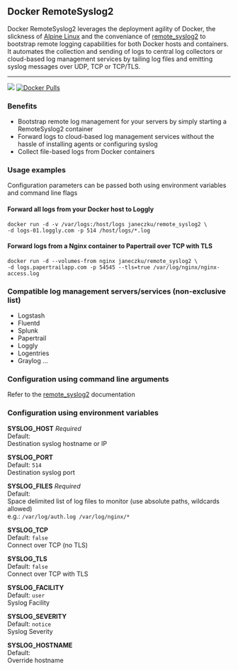 ## Docker RemoteSyslog2 

Docker RemoteSyslog2 leverages the deployment agility of Docker, the slickness of [Alpine Linux](https://github.com/gliderlabs/docker-alpine) and the conveniance of [remote_syslog2](https://github.com/papertrail/remote_syslog2/) to bootstrap remote logging capabilities for both Docker hosts and containers.    
It automates the collection and sending of logs to central log collectors or cloud-based log management services by tailing log files and emitting syslog messages over UDP, TCP or TCP/TLS.

-------

[![](https://badge.imagelayers.io/janeczku/remote_syslog2:latest.svg)](https://imagelayers.io/?images=janeczku/remote_syslog2:latest 'Get your own badge on imagelayers.io')
[![Docker Pulls](https://img.shields.io/docker/pulls/janeczku/remote_syslog2.svg?style=flat-square)](https://hub.docker.com/r/janeczku/remote_syslog2/)

### Benefits

* Bootstrap remote log management for your servers by simply starting a RemoteSyslog2 container
* Forward logs to cloud-based log management services without the hassle of installing agents or configuring syslog
* Collect file-based logs from Docker containers

### Usage examples

Configuration parameters can be passed both using environment variables and command line flags

#### Forward all logs from your Docker host to Loggly

    docker run -d -v /var/logs:/host/logs janeczku/remote_syslog2 \
    -d logs-01.loggly.com -p 514 /host/logs/*.log

#### Forward logs from a Nginx container to Papertrail over TCP with TLS

    docker run -d --volumes-from nginx janeczku/remote_syslog2 \
    -d logs.papertrailapp.com -p 54545 --tls=true /var/log/nginx/nginx-access.log

### Compatible log management servers/services (non-exclusive list)

* Logstash
* Fluentd
* Splunk
* Papertrail
* Loggly
* Logentries
* Graylog
...

### Configuration using command line arguments
Refer to the [remote_syslog2](https://github.com/papertrail/remote_syslog2/) documentation

### Configuration using environment variables

**SYSLOG_HOST** *Required*    
Default: ` `  
Destination syslog hostname or IP

**SYSLOG_PORT**  
Default: `514`  
Destination syslog port

**SYSLOG_FILES** *Required*    
Default: ` `  
Space delimited list of log files to monitor (use absolute paths, wildcards allowed)    
e.g.: `/var/log/auth.log /var/log/nginx/*`

**SYSLOG_TCP**  
Default: `false`  
Connect over TCP (no TLS)

**SYSLOG_TLS**  
Default: `false`  
Connect over TCP with TLS

**SYSLOG_FACILITY**  
Default: `user`  
Syslog Facility

**SYSLOG_SEVERITY**  
Default: `notice`  
Syslog Severity

**SYSLOG_HOSTNAME**  
Default: ` `  
Override hostname
